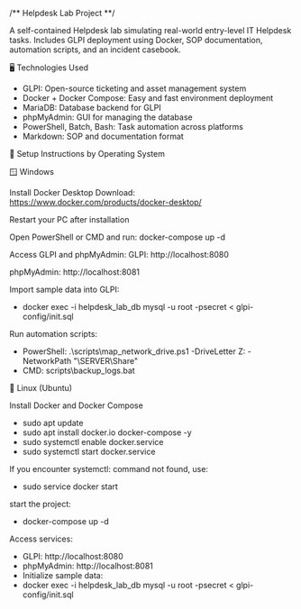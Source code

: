 /** Helpdesk Lab Project **/

A self-contained Helpdesk lab simulating real-world entry-level IT Helpdesk tasks. Includes GLPI deployment using Docker, SOP documentation, automation scripts, and an incident casebook.

🖥️ Technologies Used

- GLPI: Open-source ticketing and asset management system
- Docker + Docker Compose: Easy and fast environment deployment
- MariaDB: Database backend for GLPI
- phpMyAdmin: GUI for managing the database
- PowerShell, Batch, Bash: Task automation across platforms
- Markdown: SOP and documentation format

🧭 Setup Instructions by Operating System

🪟 Windows

Install Docker Desktop
Download: https://www.docker.com/products/docker-desktop/

Restart your PC after installation

Open PowerShell or CMD and run:
docker-compose up -d

Access GLPI and phpMyAdmin:
GLPI: http://localhost:8080

phpMyAdmin: http://localhost:8081

Import sample data into GLPI:
- docker exec -i helpdesk_lab_db mysql -u root -psecret < glpi-config/init.sql

Run automation scripts:
- PowerShell: .\scripts\map_network_drive.ps1 -DriveLetter Z: -NetworkPath "\\SERVER\Share"
- CMD: scripts\backup_logs.bat

🐧 Linux (Ubuntu)

Install Docker and Docker Compose
- sudo apt update
- sudo apt install docker.io docker-compose -y
- sudo systemctl enable docker.service
- sudo systemctl start docker.service

If you encounter systemctl: command not found, use:
- sudo service docker start

start the project:
- docker-compose up -d

Access services:
- GLPI: http://localhost:8080
- phpMyAdmin: http://localhost:8081
- Initialize sample data:
- docker exec -i helpdesk_lab_db mysql -u root -psecret < glpi-config/init.sql
